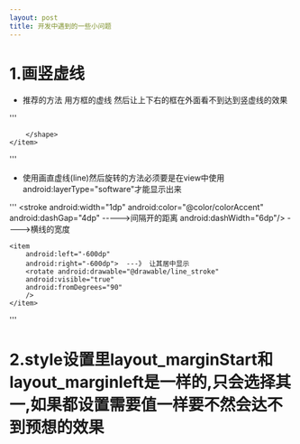 ```yaml
---
layout: post
title: 开发中遇到的一些小问题
---
```

# 1.画竖虚线  
* 推荐的方法 用方框的虚线 然后让上下右的框在外面看不到达到竖虚线的效果   

'''
<layer-list xmlns:android="http://schemas.android.com/apk/res/android">
    <item
        android:top="-3dp"
        android:right="-3dp"
        android:bottom="-3dp">
        <shape>
            <stroke android:width="2px"
                android:color="@color/color_8C8A9A"
                android:dashGap="2dp"
                android:dashWidth="3dp" />

        </shape>
    </item>
</layer-list>
'''

* 使用画直虚线(line)然后旋转的方法必须要是在view中使用android:layerType="software"才能显示出来  

'''
<shape xmlns:android="http://schemas.android.com/apk/res/android"
    android:shape="line">
    <stroke
        android:width="1dp"
    android:color="@color/colorAccent"
    android:dashGap="4dp"   ----->间隔开的距离
    android:dashWidth="6dp"/> ---->横线的宽度
</shape>

    <item
        android:left="-600dp"
        android:right="-600dp">  ---》 让其居中显示
        <rotate android:drawable="@drawable/line_stroke"
        android:visible="true"
        android:fromDegrees="90"
        />
    </item>
</layer-list>
'''

# 2.style设置里layout_marginStart和layout_marginleft是一样的,只会选择其一,如果都设置需要值一样要不然会达不到预想的效果  

